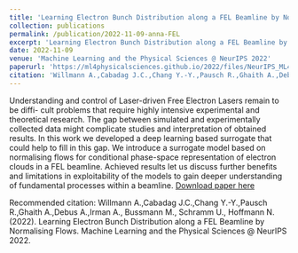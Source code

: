 ```yaml
---
title: 'Learning Electron Bunch Distribution along a FEL Beamline by Normalising Flows'
collection: publications
permalink: /publication/2022-11-09-anna-FEL
excerpt: 'Learning Electron Bunch Distribution along a FEL Beamline by Normalising Flows'
date: 2022-11-09
venue: 'Machine Learning and the Physical Sciences @ NeurIPS 2022'
paperurl: 'https://ml4physicalsciences.github.io/2022/files/NeurIPS_ML4PS_2022_98.pdf'
citation: 'Willmann A.,Cabadag J.C.,Chang Y.-Y.,Pausch R.,Ghaith A.,Debus A.,Irman A., Bussmann M., Schramm U., Hoffmann N. (2022). Learning Electron Bunch Distribution along a FEL Beamline by Normalising Flows. Machine Learning and the Physical Sciences @ NeurIPS 2022.'
---
```


Understanding and control of Laser-driven Free Electron Lasers remain to be diffi- cult problems that require highly intensive experimental and theoretical research. The gap between simulated and experimentally collected data might complicate studies and interpretation of obtained results. In this work we developed a deep learning based surrogate that could help to fill in this gap. We introduce a surrogate model based on normalising flows for conditional phase-space representation of electron clouds in a FEL beamline. Achieved results let us discuss further benefits and limitations in exploitability of the models to gain deeper understanding of fundamental processes within a beamline.
[Download paper here](https://ml4physicalsciences.github.io/2022/files/NeurIPS_ML4PS_2022_98.pdf)

Recommended citation: Willmann A.,Cabadag J.C.,Chang Y.-Y.,Pausch R.,Ghaith A.,Debus A.,Irman A., Bussmann M., Schramm U., Hoffmann N. (2022). Learning Electron Bunch Distribution along a FEL Beamline by Normalising Flows. Machine Learning and the Physical Sciences @ NeurIPS 2022.
